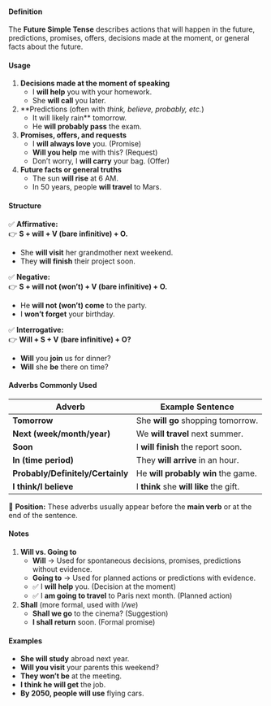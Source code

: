 #### **Definition**

The **Future Simple Tense** describes actions that will happen in the future, predictions, promises, offers, decisions made at the moment, or general facts about the future.
#### **Usage**

1. **Decisions made at the moment of speaking**
    - I **will help** you with your homework.
    - She **will call** you later.
2. **Predictions (often with _think, believe, probably, etc._)
    - It will likely rain** tomorrow.
    - He **will probably pass** the exam.
3. **Promises, offers, and requests**
    - I **will always love** you. (Promise)
    - **Will you help** me with this? (Request)
    - Don’t worry, I **will carry** your bag. (Offer)
4. **Future facts or general truths**
    - The sun **will rise** at 6 AM.
    - In 50 years, people **will travel** to Mars.

#### **Structure**

✅ **Affirmative:**  
👉 **S + will + V (bare infinitive) + O.**

- She **will visit** her grandmother next weekend.
- They **will finish** their project soon.

✅ **Negative:**  
👉 **S + will not (won’t) + V (bare infinitive) + O.**

- He **will not (won’t) come** to the party.
- I **won’t forget** your birthday.

✅ **Interrogative:**  
👉 **Will + S + V (bare infinitive) + O?**

- **Will** you **join** us for dinner?
- **Will** she **be** there on time?

#### **Adverbs Commonly Used**

| **Adverb**                        | **Example Sentence**                    |
| --------------------------------- | --------------------------------------- |
| **Tomorrow**                      | She **will go** shopping tomorrow.      |
| **Next (week/month/year)**        | We **will travel** next summer.         |
| **Soon**                          | I **will finish** the report soon.      |
| **In (time period)**              | They **will arrive** in an hour.        |
| **Probably/Definitely/Certainly** | He **will probably win** the game.      |
| **I think/I believe**             | I **think** she **will like** the gift. |

📌 **Position:** These adverbs usually appear before the **main verb** or at the end of the sentence.

#### **Notes**
1. **Will vs. Going to**
    - **Will** → Used for spontaneous decisions, promises, predictions without evidence.
    - **Going to** → Used for planned actions or predictions with evidence.
    - ✅ I **will help** you. (Decision at the moment)
    - ✅ I **am going to travel** to Paris next month. (Planned action)
2. **Shall** (more formal, used with _I/we_)
    - **Shall we go** to the cinema? (Suggestion)
    - **I shall return** soon. (Formal promise)

#### **Examples**

- **She will study** abroad next year.
- **Will you visit** your parents this weekend?
- **They won’t be** at the meeting.
- **I think he will get** the job.
- **By 2050, people will use** flying cars.